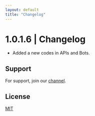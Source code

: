 ```yaml
---
layout: default
title: "Changelog"
---
```


# 1.0.1.6 | Changelog

- Added a new codes in APIs and Bots.

## Support

For support, join our [channel](https://discord.gg/vjtPaHrFgb).

## License

[MIT](https://github.com/freeutka-cmd/python/blob/main/LICENSE.txt)

